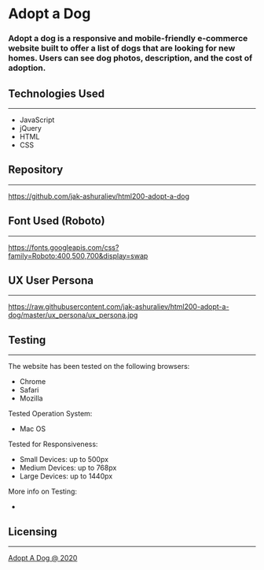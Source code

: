 # Adopt a Dog

### Adopt a dog is a responsive and mobile-friendly e-commerce website built to offer a list of dogs that are looking for new homes. Users can see dog photos, description, and the cost of adoption.

## Technologies Used

---

- JavaScript
- jQuery
- HTML
- CSS

## Repository

---

https://github.com/jak-ashuraliev/html200-adopt-a-dog

## Font Used (Roboto)

---

https://fonts.googleapis.com/css?family=Roboto:400,500,700&display=swap

## UX User Persona

---

https://raw.githubusercontent.com/jak-ashuraliev/html200-adopt-a-dog/master/ux_persona/ux_persona.jpg

## Testing

---

The website has been tested on the following browsers:

- Chrome
- Safari
- Mozilla

Tested Operation System:

- Mac OS

Tested for Responsiveness:

- Small Devices: up to 500px
- Medium Devices: up to 768px
- Large Devices: up to 1440px

More info on Testing:

-

## Licensing

---

[Adopt A Dog @ 2020](https://jak-ashuraliev.github.io/html200-adopt-a-dog/)
